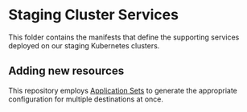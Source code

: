 Staging Cluster Services
========================

This folder contains the manifests that define the supporting services deployed on our
staging Kubernetes clusters.


Adding new resources
--------------------

This repository employs [Application Sets](https://github.com/argoproj-labs/applicationset) to generate the appropriate
configuration for multiple destinations at once.
